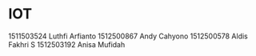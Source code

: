 # IOT

1511503524 Luthfi Arfianto
1512500867 Andy Cahyono
1512500578 Aldis Fakhri S
1512503192 Anisa Mufidah
